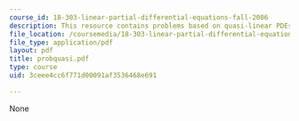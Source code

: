 ```yaml
---
course_id: 18-303-linear-partial-differential-equations-fall-2006
description: This resource contains problems based on quasi-linear PDEs.
file_location: /coursemedia/18-303-linear-partial-differential-equations-fall-2006/3ceee4cc6f771d00091af3536468e691_probquasi.pdf
file_type: application/pdf
layout: pdf
title: probquasi.pdf
type: course
uid: 3ceee4cc6f771d00091af3536468e691

---
```

None